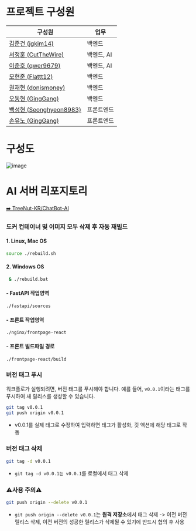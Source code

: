 # 프로젝트 구성원
| 구성원 | 업무 |
|--------|--------|
|[김준건 (jgkim14)](https://github.com/jgkim14)|백엔드|
|[서정훈 (CutTheWire)](https://github.com/CutTheWire)|백엔드, AI|
|[이준호 (qwer9679)](https://github.com/qwer9679)|백엔드, AI|
|[모현준 (Flattt12)](https://github.com/Flattt12)|백엔드|
|[권재현 (donismoney)](https://github.com/donismoney)|백엔드|
|[오동현 (GingGang)](https://github.com/GingGang)|백엔드|
|[백성현 (Seonghyeon8983)](https://github.com/Seonghyeon8983)|프론트엔드|
|[손유노 (GingGang)](https://github.com/GingGang)|프론트엔드|

# 구성도
![image](https://github.com/user-attachments/assets/03921907-2512-4f6b-bd51-fbdd3783bedb)

# AI 서버 리포지토리
[➡️ TreeNut-KR/ChatBot-AI](https://github.com/TreeNut-KR/ChatBot-AI)


### 도커 컨테이너 및 이미지 모두 삭제 후 자동 재빌드

#### 1. Linux, Mac OS
```bash
source ./rebuild.sh
```

#### 2. Windows OS
```bash
 & ./rebuild.bat
```

#### - FastAPI 작업영역
`./fastapi/sources`
#### - 프론트 작업영역
`./nginx/frontpage-react`
#### - 프론트 빌드파일 경로
`./frontpage-react/build`

### 버전 태그 푸시

워크플로가 실행되려면, 버전 태그를 푸시해야 합니다. 예를 들어, `v0.0.1`이라는 태그를 푸시하여 새 릴리스를 생성할 수 있습니다.

```bash
git tag v0.0.1
git push origin v0.0.1
```
- v0.0.1를 실제 태그로 수정하여 입력하면 태그가 활성화, 깃 액션에 해당 태그로 작동

### 버전 태그 삭제
```bash
git tag -d v0.0.1
```
- `git tag -d v0.0.1는 v0.0.1`를 로컬에서 태그 삭제

### **⚠️사용 주의⚠️**
```bash
git push origin --delete v0.0.1
```
- `git push origin --delete v0.0.1`는 **원격 저장소**에서 태그 삭제 -> 이전 버전 릴리스 삭제, 이전 버전의 성공한 릴리스가 삭제될 수 있기에 반드시 협의 후 사용
